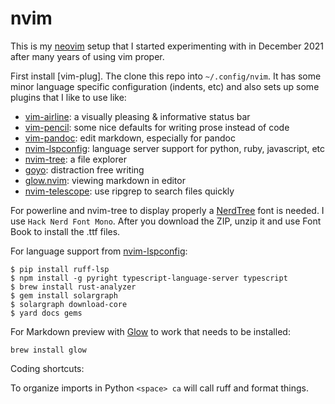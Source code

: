 # nvim

This is my [neovim](https://neovim.io/) setup that I started experimenting with in December 2021 after many years of using vim proper.

First install [vim-plug]. The clone this repo into `~/.config/nvim`. It has some minor language specific configuration (indents, etc) and also sets up some plugins that I like to use like:

* [vim-airline](https://github.com/vim-airline/vim-airline): a visually pleasing & informative status bar
* [vim-pencil](https://github.com/preservim/vim-pencil): some nice defaults for writing prose instead of code
* [vim-pandoc](https://github.com/vim-pandoc/vim-pandoc): edit markdown, especially for pandoc
* [nvim-lspconfig](https://github.com/neovim/nvim-lspconfig): language server support for python, ruby, javascript, etc
* [nvim-tree](https://github.com/kyazdani42/nvim-tree.lua): a file explorer
* [goyo](https://github.com/junegunn/goyo.vim): distraction free writing
* [glow.nvim](https://github.com/ellisonleao/glow.nvim): viewing markdown in editor
* [nvim-telescope](https://github.com/nvim-telescope/telescope.nvim): use ripgrep to search files quickly

For powerline and nvim-tree to display properly a [NerdTree] font is needed. I use `Hack Nerd Font Mono`. After you download the ZIP, unzip it and use Font Book to install the .ttf files.

For language support from [nvim-lspconfig](https://github.com/neovim/nvim-lspconfig/blob/master/doc/server_configurations.md):

    $ pip install ruff-lsp
    $ npm install -g pyright typescript-language-server typescript
    $ brew install rust-analyzer
    $ gem install solargraph
    $ solargraph download-core
    $ yard docs gems
 
For Markdown preview with [Glow] to work that needs to be installed:

    brew install glow

Coding shortcuts:

To organize imports in Python `<space> ca` will call ruff and format things.
   
[NerdTree]: https://www.nerdfonts.com/
[Glow]: https://github.com/charmbracelet/glow
[VimPlug]: https://github.com/junegunn/vim-plug
